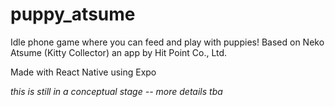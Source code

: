 # puppy_atsume
Idle phone game where you can feed and play with puppies! Based on Neko Atsume (Kitty Collector) an app by Hit Point Co., Ltd.

Made with React Native using Expo

*this is still in a conceptual stage -- more details tba*
